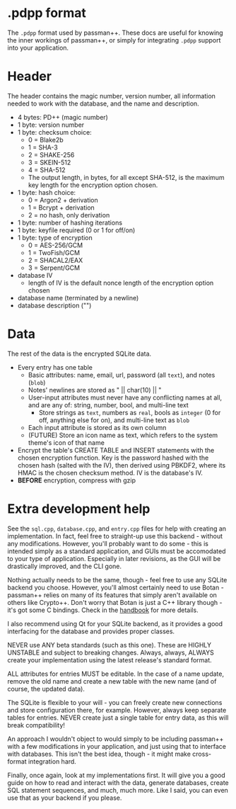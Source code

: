 # .pdpp format
The  `.pdpp` format used by passman++. These docs are useful for knowing the inner workings of passman++, or simply for integrating `.pdpp` support into your application.

# Header
The header contains the magic number, version number, all information needed to work with the database, and the name and description.
- 4 bytes: PD++ (magic number)
- 1 byte: version number
- 1 byte: checksum choice:
  * 0 = Blake2b
  * 1 = SHA-3
  * 2 = SHAKE-256
  * 3 = SKEIN-512
  * 4 = SHA-512
  * The output length, in bytes, for all except SHA-512, is the maximum key length for the encryption option chosen.
- 1 byte: hash choice:
  * 0 = Argon2 + derivation
  * 1 = Bcrypt + derivation
  * 2 = no hash, only derivation
- 1 byte: number of hashing iterations
- 1 byte: keyfile required (0 or 1 for off/on)
- 1 byte: type of encryption
  * 0 = AES-256/GCM
  * 1 = TwoFish/GCM
  * 2 = SHACAL2/EAX
  * 3 = Serpent/GCM
- database IV
  * length of IV is the default nonce length of the encryption option chosen
- database name (terminated by a newline)
- database description ("")

# Data
The rest of the data is the encrypted SQLite data.
- Every entry has one table
  * Basic attributes: name, email, url, password (all `text`), and notes (`blob`)
  * Notes' newlines are stored as " || char(10) || "
  * User-input attributes must never have any conflicting names at all, and are any of: string, number, bool, and multi-line text
    - Store strings as `text`, numbers as `real`, bools as `integer` (0 for off, anything else for on), and multi-line text as `blob`
  * Each input attribute is stored as its own column
  * (FUTURE) Store an icon name as text, which refers to the system theme's icon of that name
- Encrypt the table's CREATE TABLE and INSERT statements with the chosen encryption function. Key is the password hashed with the chosen hash (salted with the IV), then derived using PBKDF2, where its HMAC is the chosen checksum method. IV is the database's IV.
- **BEFORE** encryption, compress with gzip

# Extra development help
See the `sql.cpp`, `database.cpp`, and `entry.cpp` files for help with creating an implementation. In fact, feel free to straight-up use this backend - without any modifications. However, you'll probably want to do some - this is intended simply as a standard application, and GUIs must be accomodated to your type of application. Especially in later revisions, as the GUI will be drastically improved, and the CLI gone.

Nothing actually needs to be the same, though - feel free to use any SQLite backend you choose. However, you'll almost certainly need to use Botan - passman++ relies on many of its features that simply aren't available on others like Crypto++. Don't worry that Botan is just a C++ library though - it's got some C bindings. Check in the [handbook](https://botan.randombit.net/handbook/api_ref/) for more details.

I also recommend using Qt for your SQLite backend, as it provides a good interfacing for the database and provides proper classes.

NEVER use ANY beta standards (such as this one). These are HIGHLY UNSTABLE and subject to breaking changes. Always, always, ALWAYS create your implementation using the latest release's standard format.

ALL attributes for entries MUST be editable. In the case of a name update, remove the old name and create a new table with the new name (and of course, the updated data).

The SQLite is flexible to your will - you can freely create new connections and store configuration there, for example. However, always keep separate tables for entries. NEVER create just a single table for entry data, as this will break compatibility!

An approach I wouldn't object to would simply to be including passman++ with a few modifications in your application, and just using that to interface with databases. This isn't the best idea, though - it might make cross-format integration hard.

Finally, once again, look at my implementations first. It will give you a good guide on how to read and interact with the data, generate databases, create SQL statement sequences, and much, much more. Like I said, you can even use that as your backend if you please.
